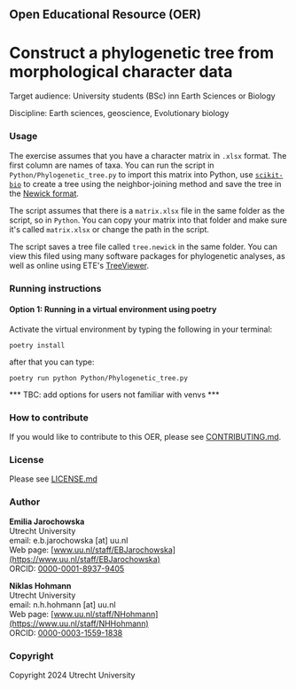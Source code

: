 ## Open Educational Resource (OER)
# Construct a phylogenetic tree from morphological character data

Target audience: University students (BSc) inn Earth Sciences or Biology

Discipline: Earth sciences, geoscience, Evolutionary biology

### Usage

The exercise assumes that you have a character matrix in `.xlsx` format. The first column are names of taxa.
You can run the script in `Python/Phylogenetic_tree.py` to import this matrix into Python, use [`scikit-bio`](https://scikit.bio/) to create a tree using the neighbor-joining method and save the tree in the [Newick format](https://en.wikipedia.org/wiki/Newick_format). 

The script assumes that there is a `matrix.xlsx` file in the same folder as the script, so in `Python`. You can copy your matrix into that folder and make sure it's called `matrix.xlsx` or change the path in the script.

The script saves a tree file called `tree.newick` in the same folder. You can view this filed using many software packages for phylogenetic analyses, as well as online using ETE's [TreeViewer](http://etetoolkit.org/treeview/).

### Running instructions

#### Option 1: Running in a virtual environment using poetry

Activate the virtual environment by typing the following in your terminal:
```
poetry install
```
after that you can type:
```
poetry run python Python/Phylogenetic_tree.py
```

*** TBC: add options for users not familiar with venvs ***

### How to contribute 
If you would like to contribute to this OER, please see [CONTRIBUTING.md](CONTRIBUTING.md).

### License
Please see [LICENSE.md](LICENSE.md)

### Author
__Emilia Jarochowska__  
Utrecht University  
email: e.b.jarochowska [at] uu.nl  
Web page: [www.uu.nl/staff/EBJarochowska](https://www.uu.nl/staff/EBJarochowska)  
ORCID: [0000-0001-8937-9405](https://orcid.org/0000-0001-8937-9405)

__Niklas Hohmann__  
Utrecht University  
email: n.h.hohmann [at] uu.nl  
Web page: [www.uu.nl/staff/NHohmann](https://www.uu.nl/staff/NHHohmann)  
ORCID: [0000-0003-1559-1838](https://orcid.org/0000-0003-1559-1838)

### Copyright
Copyright 2024 Utrecht University
